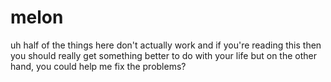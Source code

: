 # melon
uh half of the things here don't actually work
and if you're reading this then you should really get something better to do with your life
but on the other hand, you could help me fix the problems?
